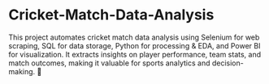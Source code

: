 # Cricket-Match-Data-Analysis
This project automates cricket match data analysis using Selenium for web scraping, SQL for data storage, Python for processing &amp; EDA, and Power BI for visualization. It extracts insights on player performance, team stats, and match outcomes, making it valuable for sports analytics and decision-making. 🚀
